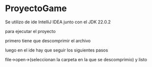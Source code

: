 # ProyectoGame

Se utilizo de ide IntelliJ IDEA
junto con el JDK 22.0.2

para ejecutar el proyecto 

primero tiene que descomprimir el archivo

luego en el ide hay que seguir los siguientes pasos

file->open->(seleccionan la carpeta en la que se descomprimio) y listo



